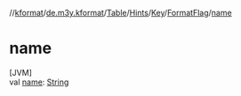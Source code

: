 //[kformat](../../../../../../index.md)/[de.m3y.kformat](../../../../index.md)/[Table](../../../index.md)/[Hints](../../index.md)/[Key](../index.md)/[FormatFlag](index.md)/[name](name.md)

# name

[JVM]\
val [name](name.md): [String](https://kotlinlang.org/api/latest/jvm/stdlib/kotlin/-string/index.html)
